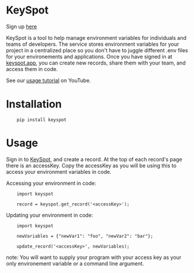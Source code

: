 # KeySpot
Sign up [here](https://keyspot.app)

KeySpot is a tool to help manage environment variables for individuals and teams of developers. The service stores environment variables for your project in a centralized place so you don't have to juggle different .env files for your environements and applications. Once you have signed in at [keyspot.app](https://keyspot.app), you can create new records, share them with your team, and access them in code.

See our [usage tutorial]() on YouTube.

# Installation

```
    pip install keyspot
```

# Usage

Sign in to [KeySpot](https://keyspot.app), and create a record. At the top of each record's page there is an accessKey. Copy the accessKey as you will be using this to access your environment variables in code.

Accessing your environment in code:
```
    import keyspot

    record = keyspot.get_record('<accessKey>');
```

Updating your environment in code:
```
    import keyspot

    newVariables = {"newVar1": "foo", "newVar2": "bar"};

    update_record('<accessKey>', newVariables);

```

note: You will want to supply your program with your access key as your only environement variable or a command line argument.

